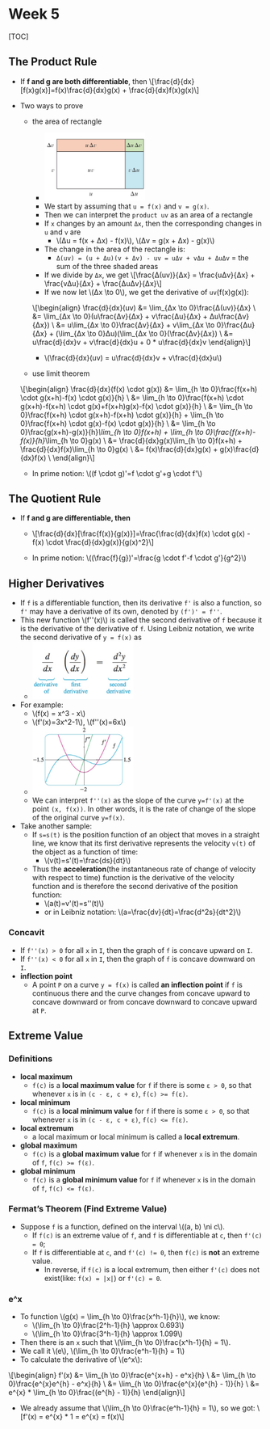 # Week 5

[TOC]

## The Product Rule

* If **f and g are both differentiable**, then \\[\frac{d}{dx}[f(x)g(x)]=f(x)\frac{d}{dx}g(x) + \frac{d}{dx}f(x)g(x)\\]
* Two ways to prove
    * the area of rectangle
        * <img src="media/15039140120421.jpg" width=200 />
        * We start by assuming that `u = f(x)` and `v = g(x)`.
        * Then we can interpret the `product uv` as an area of a rectangle
        * If `x` changes by an amount `Δx`, then the corresponding changes in `u` and `v` are
            * \\(Δu = f(x + Δx) - f(x)\\), \\(Δv = g(x + Δx) - g(x)\\)
        * The change in the area of the rectangle is:
            * `Δ(uv) = (u + Δu)(v + Δv) - uv = uΔv + vΔu + ΔuΔv` = the sum of the three shaded areas
        * If we divide by `Δx`, we get \\[\frac{Δ(uv)}{Δx} = \frac{uΔv}{Δx} + \frac{vΔu}{Δx} + \frac{ΔuΔv}{Δx}\\]
        * If we now let \\(Δx \to 0\\), we get the derivative of `uv`(f(x)g(x)): 
        
        \\[\begin{align}
        \frac{d}{dx}(uv) &= \lim_{Δx \to 0}\frac{Δ(uv)}{Δx} \\ 
        &= \lim_{Δx \to 0}(u\frac{Δv}{Δx} + v\frac{Δu}{Δx} + Δu\frac{Δv}{Δx}) \\ 
        &= u\lim_{Δx \to 0}\frac{Δv}{Δx} + v\lim_{Δx \to 0}\frac{Δu}{Δx} + (\lim_{Δx \to 0}Δu)(\lim_{Δx \to 0}(\frac{Δv}{Δx}) \\ 
        &= u\frac{d}{dx}v + v\frac{d}{dx}u + 0 * u\frac{d}{dx}v
        \end{align}\\]
        
        * \\(\frac{d}{dx}(uv) = u\frac{d}{dx}v + v\frac{d}{dx}u\\)

    * use limit theorem 

    \\[\begin{align}
    \frac{d}{dx}(f(x) \cdot g(x)) &= \lim_{h \to 0}\frac{f(x+h) \cdot g(x+h)-f(x) \cdot g(x)}{h} \\ 
    &= \lim_{h \to 0}\frac{f(x+h) \cdot g(x+h)-f(x+h) \cdot g(x)+f(x+h)g(x)-f(x) \cdot g(x)}{h} \\
    &= \lim_{h \to 0}\frac{f(x+h) \cdot g(x+h)-f(x+h) \cdot g(x)}{h} + \lim_{h \to 0}\frac{f(x+h) \cdot g(x)-f(x) \cdot g(x)}{h} \\
    &= \lim_{h \to 0}\frac{g(x+h)-g(x)}{h}*\lim_{h \to 0}f(x+h) + \lim_{h \to 0}\frac{f(x+h)-f(x)}{h}*\lim_{h \to 0}g(x) \\
    &= \frac{d}{dx}g(x)\lim_{h \to 0}f(x+h) + \frac{d}{dx}f(x)\lim_{h \to 0}g(x) \\
    &= f(x)\frac{d}{dx}g(x) + g(x)\frac{d}{dx}f(x) \\
    \end{align}\\]

    * In prime notion: \\((f \cdot g)'=f \cdot g'+g \cdot f'\\)

## The Quotient Rule 

* If **f and g are differentiable, then**

    * \\[\frac{d}{dx}[\frac{f(x)}{g(x)}]=\frac{\frac{d}{dx}f(x) \cdot g(x) - f(x) \cdot \frac{d}{dx}g(x)}{g(x)^2}\\] 
    
    * In prime notion: \\((\frac{f}{g})'=\frac{g \cdot f'-f \cdot g'}{g^2}\\)
 
## Higher Derivatives

* If `f` is a differentiable function, then its derivative `f'` is also a function, so `f'` may have a derivative of its own, denoted by `(f')' = f''`.
* This new function \\(f''(x)\\) is called the second derivative of `f` because it is the derivative of the derivative of `f`. Using Leibniz notation, we write the second derivative of `y = f(x)` as
    * <img src="media/15039270050273.jpg" width=200 />
* For example: 
    * \\(f(x) = x^3 - x\\)
    * \\(f'(x)=3x^2-1\\), \\(f''(x)=6x\\)
    * <img src="media/15039271618904.jpg" width=200 />
    * We can interpret `f''(x)` as the slope of the curve `y=f'(x)` at the point `(x, f(x))`. In other words, it is the rate of change of the slope of the original curve `y=f(x)`.
* Take another sample:
    * If `s=s(t)` is the position function of an object that moves in a straight line, we know that its first derivative represents the velocity `v(t)` of the object as a function of time:
        * \\(v(t)=s'(t)=\frac{ds}{dt}\\)
    * Thus the **acceleration**(the instantaneous rate of change of velocity with respect to time) function is the derivative of the velocity function and is therefore the second derivative of the position function:
        * \\(a(t)=v'(t)=s''(t)\\)
        * or in Leibniz notation: \\(a=\frac{dv}{dt}=\frac{d^2s}{dt^2}\\)
### Concavit
* If `f''(x) > 0` for all `x` in `I`, then the graph of `f` is concave upward on `I`.
* If `f''(x) < 0` for all `x` in `I`, then the graph of `f` is concave downward on `I`.
* **inflection point**
    * A point `P` on a curve `y = f(x)` is called **an inflection point** if `f` is continuous there and the curve changes from concave upward to concave downward or from concave downward to concave upward at `P`.

## Extreme Value

### Definitions

* **local maximum**
    * `f(c)` is a **local maximum value** for `f` if there is some `ε > 0`, so that whenever `x` is in `(c - ε, c + ε)`, `f(c) >= f(ε)`.
* **local minimum**
    * `f(c)` is a **local minimum value** for `f` if there is some `ε > 0`, so that whenever `x` is in `(c - ε, c + ε)`, `f(c) <= f(ε)`.
* **local extremum**
    * a local maximum or local minimum is called a **local extremum**.
* **global maximum**
    * `f(c)` is a **global maximum value** for `f` if whenever `x` is in the domain of `f`, `f(c) >= f(ε)`.
* **global minimum**
    * `f(c)` is a **global minimum value** for `f` if whenever `x` is in the domain of `f`, `f(c) <= f(ε)`.

### Fermat’s Theorem (Find Extreme Value)

* Suppose `f` is a function, defined on the interval \\((a, b) \ni c\\). 
    * If `f(c)` is an extreme value of `f`, and `f` is differentiable at `c`, then `f'(c) = 0`;
    * If `f` is differentiable at `c`, and `f'(c) != 0`, then `f(c)` is **not** an extreme value.
        * In reverse, if `f(c)` is a local extremum, then either `f'(c)` does not exist(like: `f(x) = |x|`) or `f'(c) = 0`.


### e^x

* To function \\(g(x) = \lim_{h \to 0}\frac{x^h-1}{h}\\), we know:
    * \\(\lim_{h \to 0}\frac{2^h-1}{h} \approx 0.693\\)
    * \\(\lim_{h \to 0}\frac{3^h-1}{h} \approx 1.099\\)
* Then there is an `x` such that \\(\lim_{h \to 0}\frac{x^h-1}{h} = 1\\).
* We call it \\(e\\), \\(\lim_{h \to 0}\frac{e^h-1}{h} = 1\\)
* To calculate the derivative of \\(e^x\\):

\\[\begin{align}
f'(x) &= \lim_{h \to 0}\frac{e^{x+h} - e^x}{h} \\
      &= \lim_{h \to 0}\frac{e^{x}e^{h} - e^x}{h} \\
      &= \lim_{h \to 0}\frac{e^{x}(e^{h} - 1)}{h} \\
      &= e^{x} * \lim_{h \to 0}\frac{(e^{h} - 1)}{h} 
\end{align}\\]

* We already assume that \\(\lim_{h \to 0}\frac{e^h-1}{h} = 1\\), so we got: \\[f'(x) = e^{x} * 1 = e^{x} = f(x)\\]


